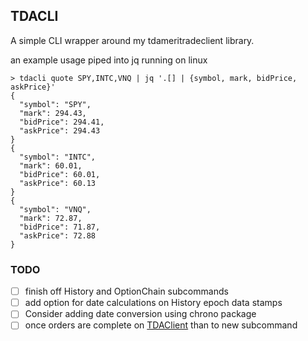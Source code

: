 ## TDACLI

A simple CLI wrapper around my tdameritradeclient library.

an example usage piped into jq running on linux

```
> tdacli quote SPY,INTC,VNQ | jq '.[] | {symbol, mark, bidPrice, askPrice}'
{
  "symbol": "SPY",
  "mark": 294.43,
  "bidPrice": 294.41,
  "askPrice": 294.43
}
{
  "symbol": "INTC",
  "mark": 60.01,
  "bidPrice": 60.01,
  "askPrice": 60.13
}
{
  "symbol": "VNQ",
  "mark": 72.87,
  "bidPrice": 71.87,
  "askPrice": 72.88
}
```

### TODO

- [ ] finish off History and OptionChain subcommands
- [ ] add option for date calculations on History epoch data stamps
- [ ] Consider adding date conversion using chrono package
- [ ] once orders are complete on [TDAClient](https://github.com/jbertovic/tdameritradeclient) than to new subcommand
